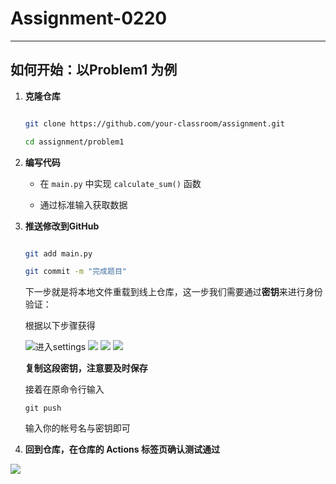 # Assignment-0220
---
## 如何开始：以Problem1 为例
1. **克隆仓库**
   ```bash

   git clone https://github.com/your-classroom/assignment.git

   cd assignment/problem1

   ```

2. **编写代码**
   - 在 `main.py` 中实现 `calculate_sum()` 函数

   - 通过标准输入获取数据

3. **推送修改到GitHub**

   ```bash

   git add main.py

   git commit -m "完成题目"

    ```
   
   下一步就是将本地文件重载到线上仓库，这一步我们需要通过**密钥**来进行身份验证：

   根据以下步骤获得
   
   ![进入settings](./image/p2.jpg)
   ![](./image/p3.jpg)
   ![](./image/p4.jpg)
   ![](./image/p5.jpg)
   
   **复制这段密钥，注意要及时保存**
   
   接着在原命令行输入
   ```
   git push 
   ```
   
   输入你的帐号名与密钥即可

5. **回到仓库，在仓库的 **Actions** 标签页确认测试通过**
   
![](./image/p1.jpg)
